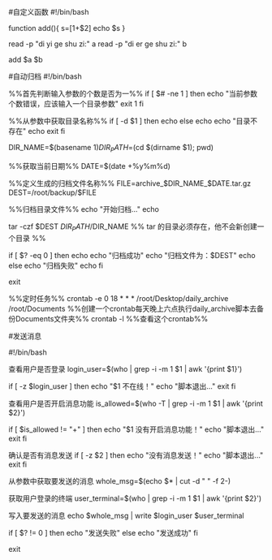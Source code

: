   #自定义函数 
#!/bin/bash

function add(){
        s=$[$1+$2]
        echo $s
}

read -p "di yi ge shu zi:" a
read -p "di er ge shu zi:" b

add $a $b

#自动归档 
#!/bin/bash

%%首先判断输入参数的个数是否为一%%
if [ $# -ne 1 ]
then
	echo "当前参数个数错误，应该输入一个目录参数"
	exit 1
fi

%%从参数中获取目录名称%%
if [ -d $1 ]
then
	echo 
else
	echo
	echo "目录不存在"
	echo
	exit
fi

DIR_NAME=$(basename $1)
DIR_PATH=$(cd $(dirname $1); pwd)

%%获取当前日期%%
DATE=$(date +%y%m%d)

%%定义生成的归档文件名称%%
FILE=archive_$DIR_NAME_$DATE.tar.gz
DEST=/root/backup/$FILE

%%归档目录文件%%
echo "开始归档..."
echo 

tar -czf $DEST $DIR_PATH/$DIR_NAME
%% tar 的目录必须存在，他不会新创建一个目录 %%

if [ $? -eq 0 ]
then 
	echo 
	echo "归档成功"
	echo "归档文件为：$DEST"
	echo
else
	echo "归档失败"
	echo
fi

exit

%%定时任务%%
crontab -e
0 18 * * * /root/Desktop/daily_archive /root/Documents
%%创建一个crontab每天晚上六点执行daily_archive脚本去备份Documents文件夹%%
crontab -l
%%查看这个crontab%%

#发送消息

#!/bin/bash

查看用户是否登录
login_user=$(who | grep -i -m 1 $1 | awk '{print $1}')

if [ -z $login_user ]
then 
	echo "$1 不在线！"
	echo "脚本退出..."
	exit
fi

查看用户是否开启消息功能
is_allowed=$(who -T | grep -i -m 1 $1 | awk '{print $2}')

if [ $is_allowed != "+" ]
then 
	echo "$1 没有开启消息功能！"
	echo "脚本退出..."
	exit
fi

确认是否有消息发送
if [ -z $2 ]
then 
	echo "没有消息发送！"
	echo "脚本退出..."
	exit
fi 

从参数中获取要发送的消息
whole_msg=$(echo $* | cut -d " " -f 2-)

获取用户登录的终端
user_terminal=$(who | grep -i -m 1 $1 | awk '{print $2}')

写入要发送的消息
echo $whole_msg | write $login_user $user_terminal

if [ $? != 0 ]
then 
	echo "发送失败"
else 
	echo "发送成功"
fi

exit